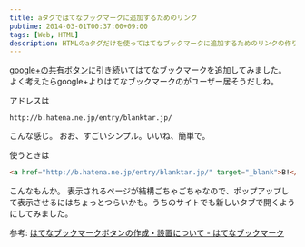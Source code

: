 ```yaml
---
title: aタグではてなブックマークに追加するためのリンク
pubtime: 2014-03-01T00:37:00+09:00
tags: [Web, HTML]
description: HTMLのaタグだけを使ってはてなブックマークに追加するためのリンクの作り方です。
---
```


[google+の共有ボタン](/blog/2014/02/atag-google-plus-link)に引き続いてはてなブックマークを追加してみました。
よく考えたらgoogle+よりはてなブックマークのがユーザー居そうだしね。

アドレスは
```
http://b.hatena.ne.jp/entry/blanktar.jp/
```
こんな感じ。
おお、すごいシンプル。いいね、簡単で。

使うときは
``` html
<a href="http://b.hatena.ne.jp/entry/blanktar.jp/" target="_blank">B!</a>
```
こんなもんか。
表示されるページが結構ごちゃごちゃなので、ポップアップして表示させるにはちょっとつらいかも。うちのサイトでも新しいタブで開くようにしてみました。

参考: <a href="http://b.hatena.ne.jp/guide/bbutton" target="_blank">はてなブックマークボタンの作成・設置について - はてなブックマーク</a>
